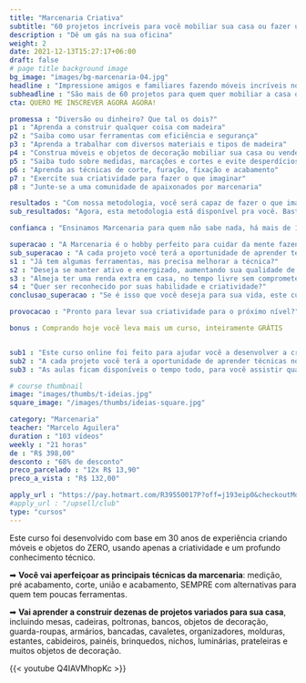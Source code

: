 ```yaml
---
title: "Marcenaria Criativa"
subtitle: "60 projetos incríveis para você mobiliar sua casa ou fazer um extra"
description : "Dê um gás na sua oficina"
weight: 2
date: 2021-12-13T15:27:17+06:00
draft: false
# page title background image
bg_image: "images/bg-marcenaria-04.jpg"
headline : "Impressione amigos e familiares fazendo móveis incríveis no seu tempo livre"
subheadline : "São mais de 60 projetos para quem quer mobiliar a casa ou fazer uma grana, sem abrir mão da liberdade"
cta: QUERO ME INSCREVER AGORA AGORA!

promessa : "Diversão ou dinheiro? Que tal os dois?"
p1 : "Aprenda a construir qualquer coisa com madeira"
p2 : "Saiba como usar ferramentas com eficiência e segurança"
p3 : "Aprenda a trabalhar com diversos materiais e tipos de madeira"
p4 : "Construa móveis e objetos de decoração mobiliar sua casa ou vender"
p5 : "Saiba tudo sobre medidas, marcações e cortes e evite desperdícios"
p6 : "Aprenda as técnicas de corte, furação, fixação e acabamento"
p7 : "Exercite sua criatividade para fazer o que imaginar"
p8 : "Junte-se a uma comunidade de apaixonados por marcenaria"

resultados : "Com nossa metodologia, você será capaz de fazer o que imaginar"
sub_resultados: "Agora, esta metodologia está disponível pra você. Basta ver os resultados de alguns dos nossos alunos:"

confianca : "Ensinamos Marcenaria para quem não sabe nada, há mais de 11 anos"

superacao : "A Marcenaria é o hobby perfeito para cuidar da mente fazendo uma graninha extra"
sub_superacao : "A cada projeto você terá a oportunidade de aprender técnicas novas e ampliar o seu entendimento sobre marcenaria, até atingir o ponto em que você será capaz de fazer qualquer coisa que imaginar."
s1 : "Já tem algumas ferramentas, mas precisa melhorar a técnica?"
s2 : "Deseja se manter ativo e energizado, aumentando sua qualidade de vida?"
s3 : "Almeja ter uma renda extra em casa, no tempo livre sem comprometer o lazer?"
s4 : "Quer ser reconhecido por suas habilidade e criatividade?"
conclusao_superacao : "Se é isso que você deseja para sua vida, este curso é pra você"

provocacao : "Pronto para levar sua criatividade para o próximo nível?"

bonus : Comprando hoje você leva mais um curso, inteiramente GRÁTIS


sub1 : "Este curso online foi feito para ajudar você a desenvolver a criatividade enquanto coloca a mão na massa. Ou melhor, na madeira!"
sub2 : "A cada projeto você terá a oportunidade de aprender técnicas novas e ampliar o seu entendimento sobre marcenaria, até atingir o ponto em que você será capaz de fazer qualquer coisa que imaginar."
sub3 : "As aulas ficam disponíveis o tempo todo, para você assistir quando quiser e de onde quiser. E você terá acesso a um grupo exclusivo no Telegram, para resolver todas as suas dúvidas."

# course thumbnail
image: "images/thumbs/t-ideias.jpg"
square_image: "/images/thumbs/ideias-square.jpg"

category: "Marcenaria"
teacher: "Marcelo Aguilera"
duration : "103 vídeos"
weekly : "21 horas"
de : "R$ 398,00"
desconto : "68% de desconto"
preco_parcelado : "12x R$ 13,90"
preco_a_vista : "R$ 132,00"

apply_url : "https://pay.hotmart.com/R39550017P?off=j193eip0&checkoutMode=10&offDiscount=FELIZNATAL"
#apply_url : "/upsell/club"
type: "cursos"
---
```

Este curso foi desenvolvido com base em 30 anos de experiência criando móveis e objetos do ZERO, usando apenas a criatividade e um profundo conhecimento técnico.

➡ **Você vai aperfeiçoar as principais técnicas da marcenaria**: medição, pré acabamento, corte, união e acabamento, SEMPRE com alternativas para quem tem poucas ferramentas.

➡ **Vai aprender a construir dezenas de projetos variados para sua casa**, incluindo mesas, cadeiras, poltronas, bancos, objetos de decoração, guarda-roupas, armários, bancadas, cavaletes, organizadores, molduras, estantes, cabideiros, painéis, brinquedos, nichos, luminárias, prateleiras e muitos objetos de decoração.


{{< youtube Q4IAVMhopKc >}}
